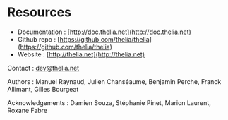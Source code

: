 # Resources

* Documentation : [http://doc.thelia.net](http://doc.thelia.net)
* Github repo : [https://github.com/thelia/thelia](https://github.com/thelia/thelia)
* Website : [http://thelia.net](http://thelia.net)

Contact : dev@thelia.net

Authors : Manuel Raynaud, Julien Chanséaume, Benjamin Perche, Franck Allimant,
Gilles Bourgeat

Acknowledgements : Damien Souza, Stéphanie Pinet, Marion Laurent, Roxane Fabre
